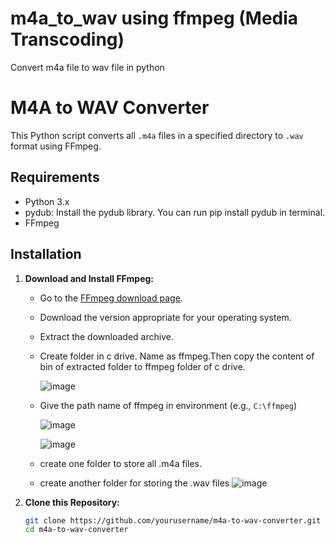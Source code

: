 # m4a_to_wav using ffmpeg (Media Transcoding)
Convert m4a file to wav file in python 
# M4A to WAV Converter

This Python script converts all `.m4a` files in a specified directory to `.wav` format using FFmpeg.

## Requirements

- Python 3.x
- pydub: Install the pydub library. You can run  pip install pydub in terminal.
- FFmpeg

## Installation

1. **Download and Install FFmpeg:**
   - Go to the [FFmpeg download page](https://ffmpeg.org/download.html).
   - Download the version appropriate for your operating system.
   - Extract the downloaded archive.
   - Create folder in c drive. Name as ffmpeg.Then copy the content of bin of extracted folder to ffmpeg folder of c drive.

      ![image](https://github.com/user-attachments/assets/0b797067-093f-4020-b4e4-ef4532f22aa9)
   - Give the path name of ffmpeg in environment (e.g., `C:\ffmpeg`)

      ![image](https://github.com/user-attachments/assets/4f1a2f52-0325-4db5-897c-f1e0b2618363)
     
     ![image](https://github.com/user-attachments/assets/e2afd18b-8819-4e8b-a5f6-8c6acb44bdde)
   - create one folder to store all .m4a files.
   - create another folder for storing the .wav files
     ![image](https://github.com/user-attachments/assets/6b9a2ef2-83d3-45cb-bec2-d9a84f6b3c14)

   

2. **Clone this Repository:**
   ```bash
   git clone https://github.com/yourusername/m4a-to-wav-converter.git
   cd m4a-to-wav-converter
